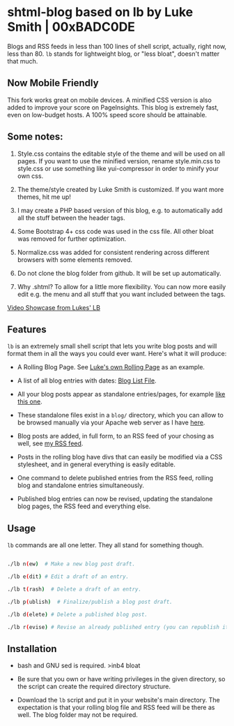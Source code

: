 # shtml-blog based on lb by Luke Smith | 00xBADC0DE 

Blogs and RSS feeds in less than 100 lines of shell script, actually, right now, less than 80.  `lb` stands for lightweight blog, or "less bloat", doesn't matter that much.

## Now Mobile Friendly

This fork works great on mobile devices. A minified CSS version is also added to improve your score on PageInsights. This blog is extremely fast, even on low-budget hosts. A 100% speed score should be attainable. 

## Some notes:

1. Style.css contains the editable style of the theme and will be used on all pages. If you want to use the minified version, rename style.min.css to style.css or use something like yui-compressor in order to minify your own css. 

2. The theme/style created by Luke Smith is customized. If you want more themes, hit me up!

3. I may create a PHP based version of this blog, e.g. to automatically add all the stuff between the header tags. 

4. Some Bootstrap 4+ css code was used in the css file. All other bloat was removed for further optimization. 

5. Normalize.css was added for consistent rendering across different browsers with some elements removed. 

6. Do not clone the blog folder from github. It will be set up automatically. 

7. Why .shtml? To allow for a little more flexibility. You can now more easily edit e.g. the menu and all stuff that you want included between the <head></head> tags. 

[Video Showcase from Lukes' LB](https://www.youtube.com/watch?v=S1WQlr42xDM)


## Features


`lb` is an extremely small shell script that lets you write blog posts and will format them in all the ways you could ever want. Here's what it will produce:


- A Rolling Blog Page. See [Luke's own Rolling Page](https://lukesmith.xyz/blog.html) as an example.

- A list of all blog entries with dates: [Blog List File](https://lukesmith.xyz/blogindex.html).

- All your blog posts appear as standalone entries/pages, for example [like this one](https://lukesmith.xyz/blog/the-real-bronze-age-mindset.html).

- These standalone files exist in a `blog/` directory, which you can allow to be browsed manually via your Apache web server as I have [here](http://lukesmith.xyz/blog).

- Blog posts are added, in full form, to an RSS feed of your chosing as well, see [my RSS feed](https://lukesmith.xyz/rss.xml).

- Posts in the rolling blog have divs that can easily be modified via a CSS stylesheet, and in general everything is easily editable.

- One command to delete published entries from the RSS feed, rolling blog and standalone entries simultaneously.

- Published blog entries can now be revised, updating the standalone blog pages, the RSS feed and everything else.



## Usage



`lb` commands are all one letter. They all stand for something though.



```sh

./lb n(ew)  # Make a new blog post draft.

./lb e(dit) # Edit a draft of an entry.

./lb t(rash)  # Delete a draft of an entry.

./lb p(ublish)  # Finalize/publish a blog post draft.

./lb d(elete) # Delete a published blog post.

./lb r(evise) # Revise an already published entry (you can republish it with `lb p` when done)

```



## Installation



+ bash and GNU sed is required. >inb4 bloat

+ Be sure that you own or have writing privileges in the given directory, so the script can create the required directory structure.

+ Download the `lb` script and put it in your website's main directory. The expectation is that your rolling blog file and RSS feed will be there as well. The blog folder may not be required. 

